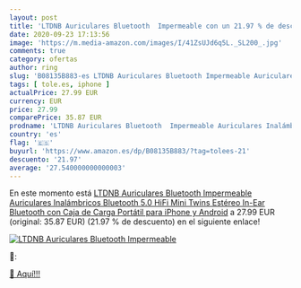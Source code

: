 ```yaml
---
layout: post
title: 'LTDNB Auriculares Bluetooth  Impermeable con un 21.97 % de descuento'
date: 2020-09-23 17:13:56
image: 'https://m.media-amazon.com/images/I/41ZsUJd6q5L._SL200_.jpg'
comments: true
category: ofertas
author: ring
slug: 'B08135B883-es LTDNB Auriculares Bluetooth Impermeable Auriculares...'
tags: [ tole.es, iphone ]
actualPrice: 27.99 EUR
currency: EUR
price: 27.99
comparePrice: 35.87 EUR
prodname: 'LTDNB Auriculares Bluetooth  Impermeable Auriculares Inalámbricos Bluetooth 5.0 HiFi Mini Twins Estéreo In-Ear Bluetooth con Caja de Carga Portátil para iPhone y Android'
country: 'es'
flag: '🇪🇸'
buyurl: 'https://www.amazon.es/dp/B08135B883/?tag=tolees-21'
descuento: '21.97'
average: '27.540000000000003'
---
```


En este momento está [LTDNB Auriculares Bluetooth  Impermeable Auriculares Inalámbricos Bluetooth 5.0 HiFi Mini Twins Estéreo In-Ear Bluetooth con Caja de Carga Portátil para iPhone y Android](https://www.amazon.es/dp/B08135B883/?tag=tolees-21) a 27.99 EUR (original: 35.87 EUR) (21.97 %  de descuento) en el siguiente enlace!

[![LTDNB Auriculares Bluetooth  Impermeable](https://m.media-amazon.com/images/I/41ZsUJd6q5L._SL200_.jpg)](https://www.amazon.es/dp/B08135B883/?tag=tolees-21)

🔎:


[🛒 Aquí!!!](https://www.amazon.es/dp/B08135B883/?tag=tolees-21)
